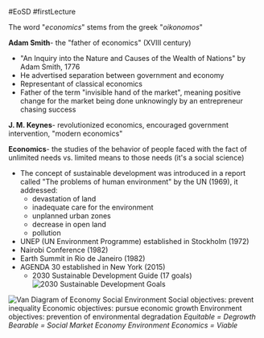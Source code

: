 #EoSD #firstLecture


The word "*economics*" stems from the greek "*oikonomos*"

**Adam Smith**- the "father of economics" (XVIII century)
- "An Inquiry into the Nature and Causes of the Wealth of Nations" by Adam Smith, 1776
- He advertised separation between government and economy
- Representant of classical economics
- Father of the term "invisible hand of the market", meaning positive change for the market being done unknowingly by an entrepreneur chasing success

**J. M. Keynes**- revolutionized economics, encouraged government intervention, "modern economics"

**Economics**- the studies of the behavior of people faced with the fact of unlimited needs vs. limited means to those needs (it's a social science)

- The concept of sustainable development was introduced in a report called "The problems of human environment" by the UN (1969), it addressed:
	- devastation of land
	- inadequate care for the environment
	- unplanned urban zones
	- decrease in open land
	- pollution
- UNEP (UN Environment Programme) established in Stockholm (1972)
- Nairobi Conference (1982)
- Earth Summit in Rio de Janeiro (1982)
- AGENDA 30 established in New York (2015)
	- 2030 Sustainable Development Guide (17 goals)
	  ![2030 Sustainable Development Goals](https://nextcloud.trabus322.eu/apps/files_sharing/publicpreview/polsl?file=/obsidian/assets/EoSD/2030%20Sustainable%20Development%20Guide%20(17%20goals).png&fileId=335840&x=1920&y=1080&a=true)

![Van Diagram of Economy Social Environment](https://nextcloud.trabus322.eu/apps/files_sharing/publicpreview/polsl?file=/obsidian/assets/EoSD/Van%20Diagram%20of%20Economy%20Social%20Environment.png&fileId=335841&x=1920&y=1080&a=true)
Social objectives: prevent inequality
Economic objectives: pursue economic growth
Environment objectives: prevention of environmental degradation
*Equitable = Degrowth*
*Bearable = Social Market Economy*
*Environment Economics = Viable*